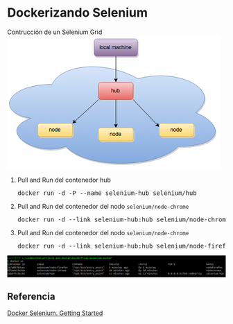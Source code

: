 Dockerizando Selenium
=======

Contrucción de un Selenium Grid  
![diagram](./../../imgs/segrid.png)  

1. Pull and Run del contenedor hub  
    <pre>docker run -d -P --name selenium-hub selenium/hub</pre>
2. Pull and Run del contenedor del nodo `selenium/node-chrome` 
    <pre>docker run -d --link selenium-hub:hub selenium/node-chrome</pre>
3. Pull and Run del contenedor del nodo `selenium/node-chrome`  
    <pre>docker run -d --link selenium-hub:hub selenium/node-firefox</pre>

 ![dockerps](./../../imgs/dockerps.png)


 ## Referencia
 [Docker Selenium. Getting Started](https://www.youtube.com/watch?v=S4OkrnFb-YY)